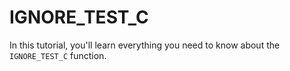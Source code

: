 # IGNORE_TEST_C
In this tutorial, you'll learn everything you need to know about the `IGNORE_TEST_C` function.